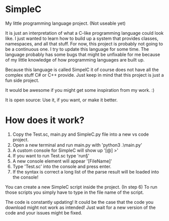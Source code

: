 # SimpleC

My little programming language project. (Not useable yet)

It is just an interpretation of what a C-like programming language could look like.
I just wanted to learn how to build up a system that provides classes, namespaces, and all that stuff.
For now, this project is probably not going to be a continuous one. I try to update this language for some time.
The language probably has some bugs that might be unfixable for me because of my little knowledge of how 
programming languages are built up.

Because this language is called SimpelC it of course does not have all the complex stuff C# or C++ provide.
Just keep in mind that this project is just a fun side project.

It would be awesome if you might get some inspiration from my work. :)

It is open source: Use it, if you want, or make it better.

# How does it work?

1. Copy the Test.sc, main.py and SimpleC.py file into a new vs code project.
2. Open a new terminal and run main.py with 'python3 .\main.py'
3. A custom console for SimpleC will show up '[@] >'
4. If you want to run Test.sc type 'run§'
5. A new console element will appear '[FileName]'
6. Type 'Test.sc' into the console and press enter.
7. If the syntax is correct a long list of the parse result will be loaded into the console!

You can create a new SimpleC script inside the project.
(In step 6) To run those scripts you simply have to type in the file name of the script.


The code is constantly updating! It could be the case that the code you download might not work as
intended! Just wait for a new version of the code and your issues might be fixed.
